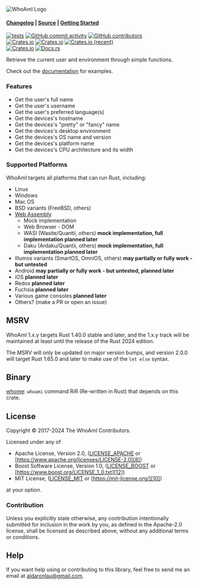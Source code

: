 ![WhoAmI Logo](https://raw.githubusercontent.com/ardaku/whoami/stable/res/icon.svg)

#### [Changelog][3] | [Source][4] | [Getting Started][5]

[![tests](https://github.com/ardaku/whoami/actions/workflows/ci.yml/badge.svg)](https://github.com/ardaku/whoami/actions/workflows/ci.yml)
[![GitHub commit activity](https://img.shields.io/github/commit-activity/y/ardaku/whoami)](https://github.com/ardaku/whoami/)
[![GitHub contributors](https://img.shields.io/github/contributors/ardaku/whoami)](https://github.com/ardaku/whoami/graphs/contributors)  
[![Crates.io](https://img.shields.io/crates/v/whoami)](https://crates.io/crates/whoami)
[![Crates.io](https://img.shields.io/crates/d/whoami)](https://crates.io/crates/whoami)
[![Crates.io (recent)](https://img.shields.io/crates/dr/whoami)](https://crates.io/crates/whoami)  
[![Crates.io](https://img.shields.io/crates/l/whoami)](https://github.com/ardaku/whoami/search?l=Text&q=license)
[![Docs.rs](https://docs.rs/whoami/badge.svg)](https://docs.rs/whoami/)

Retrieve the current user and environment through simple functions.

Check out the [documentation][0] for examples.

### Features
 - Get the user's full name
 - Get the user's username
 - Get the user's preferred language(s)
 - Get the devices's hostname
 - Get the devices's "pretty" or "fancy" name
 - Get the devices's desktop environment
 - Get the devices's OS name and version
 - Get the devices's platform name
 - Get the devices's CPU architecture and its width

### Supported Platforms
WhoAmI targets all platforms that can run Rust, including:
 - Linux
 - Windows
 - Mac OS
 - BSD variants (FreeBSD, others)
 - [Web Assembly](https://github.com/ardaku/whoami/blob/stable/WASM.md)
   - Mock implementation
   - Web Browser - DOM
   - WASI (Wasite/Quantii, others) **mock implementation, full implementation planned later**
   - Daku (Ardaku/Quantii, others) **mock implementation, full implementation planned later**
 - Illumos variants (SmartOS, OmniOS, others) **may partially or fully work - but untested**
 - Android **may partially or fully work - but untested, planned later**
 - iOS **planned later**
 - Redox **planned later**
 - Fuchsia **planned later**
 - Various game consoles **planned later**
 - Others? (make a PR or open an issue)

## MSRV
WhoAmI 1.x.y targets Rust 1.40.0 stable and later, and the 1.x.y track will
be maintained at least until the release of the Rust 2024 edition.

The MSRV will only be updated on major version bumps, and version 2.0.0 will
target Rust 1.65.0 and later to make use of the `let else` syntax.

## Binary
[whome](https://crates.io/crates/whome): `whoami` command RiR (Re-written in
Rust) that depends on this crate.

## License
Copyright © 2017-2024 The WhoAmI Contributors.

Licensed under any of
 - Apache License, Version 2.0, ([LICENSE_APACHE][7]
   or [https://www.apache.org/licenses/LICENSE-2.0][8])
 - Boost Software License, Version 1.0, ([LICENSE_BOOST][11]
   or [https://www.boost.org/LICENSE_1_0.txt][12])
 - MIT License, ([LICENSE_MIT][9] or [https://mit-license.org/][10])

at your option.

### Contribution
Unless you explicitly state otherwise, any contribution intentionally submitted
for inclusion in the work by you, as defined in the Apache-2.0 license, shall be
licensed as described above, without any additional terms or conditions.

## Help
If you want help using or contributing to this library, feel free to send me an
email at [aldaronlau@gmail.com][13].

[0]: https://docs.rs/whoami
[1]: https://crates.io/crates/whoami
[2]: https://github.com/ardaku/whoami/actions?query=workflow%3Atests
[3]: https://github.com/ardaku/whoami/blob/stable/CHANGELOG.md
[4]: https://github.com/ardaku/whoami/
[5]: https://docs.rs/whoami#getting-started
[6]: https://aldaronlau.com/
[7]: https://github.com/ardaku/whoami/blob/stable/LICENSE_APACHE
[8]: https://www.apache.org/licenses/LICENSE-2.0
[9]: https://github.com/ardaku/whoami/blob/stable/LICENSE_MIT
[10]: https://mit-license.org/
[11]: https://github.com/ardaku/whoami/blob/stable/LICENSE_BOOST
[12]: https://www.boost.org/LICENSE_1_0.txt
[13]: mailto:aldaronlau@gmail.com
